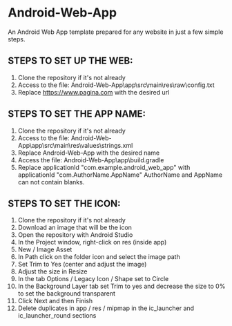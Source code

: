 # Android-Web-App
An Android Web App template prepared for any website in just a few simple steps.

## STEPS TO SET UP THE WEB:
1. Clone the repository if it's not already
2. Access to the file: Android-Web-App\app\src\main\res\raw\config.txt
3. Replace https://www.pagina.com with the desired url

## STEPS TO SET THE APP NAME:
1. Clone the repository if it's not already
2. Access to the file: Android-Web-App\app\src\main\res\values\strings.xml
3. Replace Android-Web-App with the desired name
4. Access the file: Android-Web-App\app\build.gradle
5. Replace applicationId "com.example.android_web_app" with applicationId "com.AuthorName.AppName" AuthorName and AppName can not contain blanks.

## STEPS TO SET THE ICON:
1. Clone the repository if it's not already
2. Download an image that will be the icon
3. Open the repository with Android Studio
4. In the Project window, right-click on res (inside app)
5. New / Image Asset
6. In Path click on the folder icon and select the image path
7. Set Trim to Yes (center and adjust the image)
8. Adjust the size in Resize
9. In the tab Options / Legacy Icon / Shape set to Circle
10. In the Background Layer tab set Trim to yes and decrease the size to 0% to set the background transparent
11. Click Next and then Finish
12. Delete duplicates in app / res / mipmap in the ic_launcher and ic_launcher_round sections
